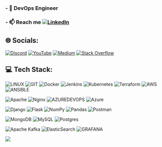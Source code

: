 
### - 🔭 DevOps Engineer
### - 📫 Reach me [![LinkedIn](https://img.shields.io/badge/LinkedIn-%230077B5.svg?logo=linkedin&logoColor=white)](https://linkedin.com/in/vishalvijaykumarv) 

## 🌐 Socials:

[![Discord](https://img.shields.io/badge/Discord-%237289DA.svg?logo=discord&logoColor=white)](https://discord.gg//) 
[![YouTube](https://img.shields.io/badge/YouTube-%23FF0000.svg?logo=YouTube&logoColor=white)](https://youtube.com/@/) 
[![Medium](https://img.shields.io/badge/Medium-12100E?logo=medium&logoColor=white)](https://medium.com/@/) 
[![Stack Overflow](https://img.shields.io/badge/-Stackoverflow-FE7A16?logo=stack-overflow&logoColor=white)](https://stackoverflow.com/users//) 

## 💻 Tech Stack:
![LINUX](https://img.shields.io/badge/Linux-FCC624?style=plastic&logo=linux&logoColor=black) 
![GIT](https://img.shields.io/badge/Git-fc6d26?style=plastic&logo=git&logoColor=white) 
![Docker](https://img.shields.io/badge/docker-%230db7ed.svg?style=plastic&logo=docker&logoColor=white) 
![Jenkins](https://img.shields.io/badge/Jenkins-green?style=plastic&logo=jenkins&logoColor=white&color=%23F46800)
![Kubernetes](https://img.shields.io/badge/kubernetes-%23326ce5.svg?style=plastic&logo=kubernetes&logoColor=white) 
![Terraform](https://img.shields.io/badge/terraform-%235835CC.svg?style=plastic&logo=terraform&logoColor=white) 
![AWS](https://img.shields.io/badge/AWS-%23FF9900.svg?style=plastic&logo=amazon-aws&logoColor=white) 
![ANSIBLE](https://img.shields.io/badge/ansible-%231A1918.svg?style=plastic&logo=ansible&logoColor=white) 

![Apache](https://img.shields.io/badge/apache-%23D42029.svg?style=plastic&logo=apache&logoColor=white) 
![Nginx](https://img.shields.io/badge/nginx-%23009639.svg?style=plastic&logo=nginx&logoColor=white) 
![AZUREDEVOPS](https://img.shields.io/badge/azuredevops-0078D7.svg?style=plastic&logo=azuredevops&logoColor=white&color=%230078D7) 
![Azure](https://img.shields.io/badge/azure-%230072C6.svg?style=plastic&logo=microsoftazure&logoColor=white) 

![Django](https://img.shields.io/badge/django-%23092E20.svg?style=plastic&logo=django&logoColor=white) 
![Flask](https://img.shields.io/badge/flask-%23000.svg?style=plastic&logo=flask&logoColor=white) 
![NumPy](https://img.shields.io/badge/numpy-%23013243.svg?style=plastic&logo=numpy&logoColor=white) 
![Pandas](https://img.shields.io/badge/pandas-%23150458.svg?style=plastic&logo=pandas&logoColor=white) 
![Postman](https://img.shields.io/badge/Postman-FF6C37?style=plastic&logo=postman&logoColor=white)

![MongoDB](https://img.shields.io/badge/MongoDB-%234ea94b.svg?style=plastic&logo=mongodb&logoColor=white) 
![MySQL](https://img.shields.io/badge/mysql-%2300000f.svg?style=plastic&logo=mysql&logoColor=white) 
![Postgres](https://img.shields.io/badge/postgres-%23316192.svg?style=plastic&logo=postgresql&logoColor=white) 

![Apache Kafka](https://img.shields.io/badge/Apache%20Kafka-000?style=plastic&logo=apachekafka) 
![ElasticSearch](https://img.shields.io/badge/-ElasticSearch-005571?style=plastic&logo=elasticsearch) 
![GRAFANA](https://img.shields.io/badge/grafana-F46800.svg?style=plastic&logo=grafana&logoColor=white&color=%23F46800) 

[![](https://visitcount.itsvg.in/api?id=vishalvijaykumarv&icon=7&color=1)](https://visitcount.itsvg.in)
